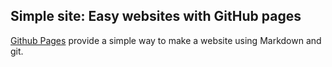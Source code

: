 ## Simple site: Easy websites with GitHub pages

[Github Pages](http://pages.github.com) provide a simple way to make a
website using Markdown and git.


